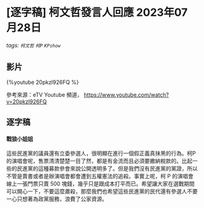 # [逐字稿] 柯文哲發言人回應 2023年07月28日

###### tags: `柯文哲` `柯P` `KPshow`

## 影片

{%youtube 20pkzl926FQ %}

參考來源：eTV Youtube 頻道， https://www.youtube.com/watch?v=20pkzl926FQ


## 逐字稿

#### 戰狼小姐姐

這些民進黨的議員還有立委參選人，很明顯在進行一個假正義真抹黑的行為。柯P的演唱會呢，售票清清楚楚一目了然，都是有金流而且必須要繳納稅款的。比起一些的民進黨的這種募款參會來說公開透明多了。但是我們沒有民進黨的黨證，所以不管是賣書或者是辦演唱會都會遭到五權憲法的追殺。事實上呢，柯 P 的演唱會線上一張門票只賣 500 塊錢，幾乎只是跟成本打平而已。希望讓大家在選戰期間可以開心一下，不要這麼肅殺，那麼我們也希望這些民進黨的民代還有參選人不要一心只想著為政黨服務，浪費了公家資源。

